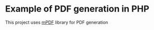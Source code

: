 # Example of PDF generation in PHP
This project uses [mPDF](https://mpdf.github.io) library for PDF generation
